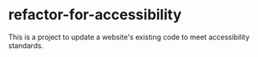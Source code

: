 # refactor-for-accessibility
This is a project to update a website's existing code to meet accessibility standards.
